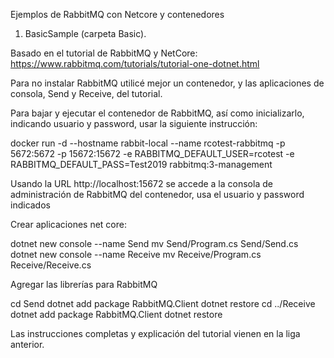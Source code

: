 Ejemplos de RabbitMQ con Netcore y contenedores

1. BasicSample (carpeta Basic).

Basado en el tutorial de RabbitMQ y NetCore:
https://www.rabbitmq.com/tutorials/tutorial-one-dotnet.html 

Para no instalar RabbitMQ utilicé mejor un contenedor, y las aplicaciones de consola, Send y Receive, del tutorial.

Para bajar y ejecutar el contenedor de RabbitMQ, así como inicializarlo, indicando usuario y password, usar la siguiente instrucción:

docker run -d --hostname rabbit-local --name rcotest-rabbitmq -p 5672:5672 -p 15672:15672 -e RABBITMQ_DEFAULT_USER=rcotest -e RABBITMQ_DEFAULT_PASS=Test2019 rabbitmq:3-management

Usando la URL http://localhost:15672 se accede a la consola de administración de RabbitMQ del contenedor, usa el usuario y password indicados

Crear aplicaciones net core:

dotnet new console --name Send
mv Send/Program.cs Send/Send.cs
dotnet new console --name Receive
mv Receive/Program.cs Receive/Receive.cs

Agregar las librerías para RabbitMQ

cd Send
dotnet add package RabbitMQ.Client
dotnet restore
cd ../Receive
dotnet add package RabbitMQ.Client
dotnet restore

Las instrucciones completas y explicación del tutorial vienen en la liga anterior.



